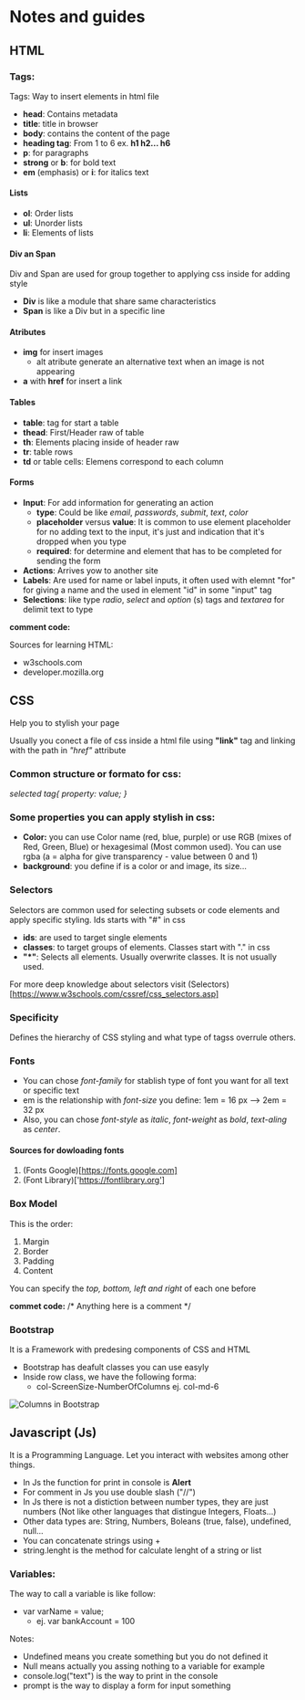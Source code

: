 # Notes and guides

## HTML
### Tags:
Tags: Way to insert elements in html file
- **head**: Contains metadata
- **title**: title in browser
- **body**: contains the content of the page
- **heading tag**: From 1 to 6 ex. **h1 h2... h6**
- **p**: for paragraphs
- **strong** or **b**: for bold text
- **em** (emphasis) or **i**: for italics text

#### Lists
- **ol**: Order lists
- **ul**: Unorder lists
- **li**: Elements of lists

#### Div an Span
Div and Span are used for group together to applying css inside for adding style

- **Div** is like a module that share same characteristics
- **Span** is like a Div but in a specific line

#### Atributes
- **img** for insert images
    - alt atribute generate an alternative text when an image is not appearing
- **a** with **href** for insert a link

#### Tables
- **table**: tag for start a table
- **thead**: First/Header raw of table
- **th**: Elements placing inside of header raw
- **tr**: table rows
- **td** or table cells: Elemens correspond to each column

#### Forms
- **Input**: For add information for generating an action
    - **type**: Could be like _email_, _passwords_, _submit_, _text_, _color_
    - **placeholder** versus **value**: It is common to use element placeholder for no adding text to the input, it's just and indication that it's dropped when you type
    - **required**: for determine and element that has to be completed for sending the form
- **Actions**: Arrives yow to another site
- **Labels**: Are used for name or label inputs, it often used with elemnt "for" for giving a name and the used in element "id" in some "input" tag
- **Selections**: like type _radio_, _select_ and _option_ (s) tags and _textarea_ for delimit text to type

**comment code:** <!-- Anything here is a comment-->

Sources for learning HTML:
- w3schools.com
- developer.mozilla.org

## CSS
Help you to stylish your page

Usually you conect a file of css inside a html file using **"link"** tag and linking with the path in _"href"_ attribute

### **Common structure or formato for css:**

_selected tag{_
    _property: value;_
_}_

### **Some properties you can apply stylish in css:**
- **Color:** you can use Color name (red, blue, purple) or use RGB (mixes of Red, Green, Blue) or hexagesimal (Most common used). You can use rgba (a = alpha for give transparency - value between 0 and 1)
- **background**: you define if is a color or and image, its size...

### Selectors
Selectors are common used for selecting subsets or code elements and apply specific styling. Ids starts with "#" in css
- **ids**: are used to target single elements
- **classes**: to target groups of elements. Classes start with "." in css
- **"*"**: Selects all elements. Usually overwrite classes. It is not usually used.

For more deep knowledge about selectors visit (Selectors)[https://www.w3schools.com/cssref/css_selectors.asp]

### Specificity
Defines the hierarchy of CSS styling and what type of tagss overrule others.

### Fonts
- You can chose _font-family_ for stablish type of font you want for all text or specific text
- em is the relationship with _font-size_ you define: 1em = 16 px --> 2em = 32 px
- Also, you can chose _font-style_ as _italic_, _font-weight_ as _bold_, _text-aling_ as _center_.

#### Sources for dowloading fonts
1. (Fonts Google)[https://fonts.google.com]
2. (Font Library)['https://fontlibrary.org']

### Box Model
This is the order:
1. Margin
2. Border
3. Padding
4. Content

You can specify the _top, bottom, left and right_ of each one before


**commet code:** /* Anything here is a comment */


### Bootstrap   
It is a Framework with predesing components of CSS and HTML
- Bootstrap has deafult classes you can use easyly
- Inside row class, we have the following forma:
    - col-ScreenSize-NumberOfColumns
    ej. col-md-6

![Columns in Bootstrap]("../files/columns_bootstrap.jpg")

## Javascript (Js)

It is a Programming Language. Let you interact with websites among other things.

- In Js the function for print in console is **Alert**
- For comment in Js you use double slash ("//")
- In Js there is not a distiction between number types, they are just numbers (Not like other languages that distingue Integers, Floats...)
- Other data types are: String, Numbers, Boleans (true, false), undefined, null...
- You can concatenate strings using + 
- string.lenght is the method for calculate lenght of a string or list


### Variables:
The way to call a variable is like follow:
- var varName = value;
   - ej. var bankAccount = 100

Notes: 
- Undefined means you create something but you do not defined it
- Null means actually you assing nothing to a variable for example
- console.log("text") is the way to print in the console
- prompt is the way to display a form for input something

